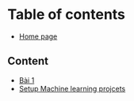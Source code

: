 # Table of contents

* [Home page](README.md)

## Content

* [Bài 1](content/bai-1.md)
* [Setup Machine learning projcets](content/setup-project.md)

